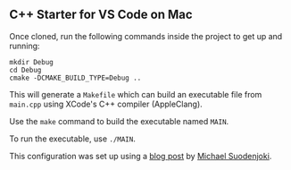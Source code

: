 ## C++ Starter for VS Code on Mac

Once cloned, run the following commands inside the project to get up and running:

```
mkdir Debug
cd Debug
cmake -DCMAKE_BUILD_TYPE=Debug ..
```

This will generate a `Makefile` which can build an executable file from `main.cpp` using XCode's C++ compiler (AppleClang).

Use the `make` command to build the executable named `MAIN`.

To run the executable, use `./MAIN`.

This configuration was set up using a [blog post](http://www.suodenjoki.dk/us/archive/2016/vscode-cpp-mac.htm) by [Michael Suodenjoki](http://www.suodenjoki.dk/us/information/about_michael_suodenjoki.htm).
